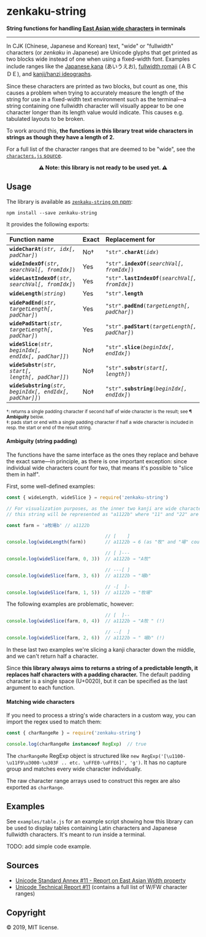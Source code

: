 # zenkaku-string

**String functions for handling [East Asian wide characters](https://www.unicode.org/reports/tr11-2/) in terminals**

----

In CJK (Chinese, Japanese and Korean) text, "wide" or "fullwidth" characters (or *zenkaku* in Japanese) are Unicode glyphs that get printed as two blocks wide instead of one when using a fixed-width font. Examples include ranges like the [Japanese kana](https://en.wikipedia.org/wiki/Kana) (あいうえお), [fullwidth romaji](https://en.wikipedia.org/wiki/Halfwidth_and_fullwidth_forms) (ＡＢＣＤＥ), and [kanji/hanzi ideographs](https://en.wikipedia.org/wiki/Kanji).

Since these characters are printed as two blocks, but count as one, this causes a problem when trying to accurately measure the length of the string for use in a fixed-width text environment such as the terminal—a string containing one fullwidth character will visually appear to be one character longer than its length value would indicate. This causes e.g. tabulated layouts to be broken.

To work around this, **the functions in this library treat wide characters in strings as though they have a length of 2.**

For a full list of the character ranges that are deemed to be "wide", see the [`characters.js` source](characters.js).

<center><b>⚠️ Note: this library is not ready to be used yet. ⚠️</b></center>

## Usage

The library is available as [`zenkaku-string` on npm]():

```
npm install --save zenkaku-string
```

It provides the following exports:

| Function name | Exact | Replacement for |
|:--------------|------|:----------------|
| <code><b>wideCharAt</b>(<i>str, idx[, padChar]</i>)</code> | No† | <code>"str".<b>charAt</b>(<i>idx</i>)</code> |
| <code><b>wideIndexOf</b>(<i>str, searchVal[, fromIdx]</i>)</code> | Yes | <code>"str".<b>indexOf</b>(<i>searchVal[, fromIdx]</i>)</code> |
| <code><b>wideLastIndexOf</b>(<i>str, searchVal[, fromIdx]</i>)</code> | Yes | <code>"str".<b>lastIndexOf</b>(<i>searchVal[, fromIdx]</i>)</code> |
| <code><b>wideLength</b>(<i>string</i>)</code> | Yes | <code>"str".<b>length</b></code> |
| <code><b>widePadEnd</b>(<i>str, targetLength[, padChar]</i>)</code> | Yes | <code>"str".<b>padEnd</b>(<i>targetLength[, padChar]</i>)</code> |
| <code><b>widePadStart</b>(<i>str, targetLength[, padChar]</i>)</code> | Yes | <code>"str".<b>padStart</b>(<i>targetLength[, padChar]</i>)</code> |
| <code><b>wideSlice</b>(<i>str, beginIdx[, endIdx[, padChar]]</i>)</code> | No‡ | <code>"str".<b>slice</b>(<i>beginIdx[, endIdx]</i>)</code> |
| <code><b>wideSubstr</b>(<i>str, start[, length[, padChar]]</i>)</code> | No‡ | <code>"str".<b>substr</b>(<i>start[, length]</i>)</code> |
| <code><b>wideSubstring</b>(<i>str, beginIdx[, endIdx[, padChar]]</i>)</code> | No‡ | <code>"str".<b>substring</b>(<i>beginIdx[, endIdx]</i>)</code> |

<small>†: returns a single padding character if second half of wide character is the result; see **¶ Ambiguity** below.</small><br />
<small>‡: pads start or end with a single padding character if half a wide character is included in resp. the start or end of the result string.</small>

#### Ambiguity (string padding)

The functions have the same interface as the ones they replace and behave the exact same—in principle, as there is one important exception: since individual wide characters count for two, that means it's possible to "slice them in half".

First, some well-defined examples:

```js
const { wideLength, wideSlice } = require('zenkaku-string')

// For visualization purposes, as the inner two kanji are wide characters,
// this string will be represented as "a1122b" where "11" and "22" are our kanji.

const farm = 'a牧場b' // a1122b

                                    // [    ]
console.log(wideLength(farm))       // a1122b → 6 (as "牧" and "場" count for 2)

                                    // [ ]---
console.log(wideSlice(farm, 0, 3))  // a1122b → "A牧"

                                    // ---[ ]
console.log(wideSlice(farm, 3, 6))  // a1122b → "場b"

                                    // -[  ]-
console.log(wideSlice(farm, 1, 5))  // a1122b → "牧場"
```

The following examples are problematic, however:

```js
                                    // [  ]--
console.log(wideSlice(farm, 0, 4))  // a1122b → "A牧 " (!)

                                    // --[  ]
console.log(wideSlice(farm, 2, 6))  // a1122b → " 場b" (!)
```

In these last two examples we're slicing a kanji character down the middle, and we can't return half a character.

Since **this library always aims to returns a string of a predictable length, it replaces half characters with a padding character.** The default padding character is a single space (U+0020), but it can be specified as the last argument to each function.

#### Matching wide characters

If you need to process a string's wide characters in a custom way, you can import the regex used to match them:

```js
const { charRangeRe } = require('zenkaku-string')

console.log(charRangeRe instanceof RegExp)  // true
```

The `charRangeRe` RegExp object is structured like `new RegExp('[\u1100-\u11F9\u3000-\u303F .. etc. \uFFE0-\uFFE6]', 'g')`. It has no capture group and matches every wide character individually.

The raw character range arrays used to construct this regex are also exported as `charRange`.

## Examples

See `examples/table.js` for an example script showing how this library can be used to display tables containing Latin characters and Japanese fullwidth characters. It's meant to run inside a terminal.

TODO: add simple code example.

## Sources

* [Unicode Standard Annex #11 - Report on East Asian Width property](https://unicode.org/reports/tr11/)
* [Unicode Technical Report #11](http://www.unicode.org/reports/tr11-2/) (contains a full list of W/FW character ranges)

## Copyright

© 2019, MIT license.
